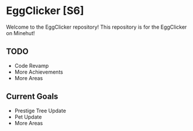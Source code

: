 # EggClicker [S6]

Welcome to the EggClicker repository! This repository is for the EggClicker on Minehut!

## TODO

- Code Revamp
- More Achievements
- More Areas

## Current Goals

- Prestige Tree Update
- Pet Update
- More Areas
